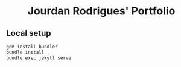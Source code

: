 <div align="center">

# Jourdan Rodrigues' Portfolio
</div>

## Local setup

```bash
gem install bundler
bundle install
bundle exec jekyll serve
```
